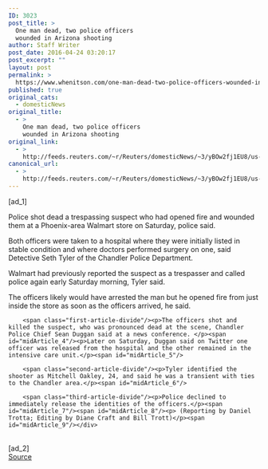 ```yaml
---
ID: 3023
post_title: >
  One man dead, two police officers
  wounded in Arizona shooting
author: Staff Writer
post_date: 2016-04-24 03:20:17
post_excerpt: ""
layout: post
permalink: >
  https://www.whenitson.com/one-man-dead-two-police-officers-wounded-in-arizona-shooting/
published: true
original_cats:
  - domesticNews
original_title:
  - >
    One man dead, two police officers
    wounded in Arizona shooting
original_link:
  - >
    http://feeds.reuters.com/~r/Reuters/domesticNews/~3/yBOw2fj1EU8/us-usa-arizona-shooting-idUSKCN0XK0JX
canonical_url:
  - >
    http://feeds.reuters.com/~r/Reuters/domesticNews/~3/yBOw2fj1EU8/us-usa-arizona-shooting-idUSKCN0XK0JX
---
```

 [ad_1]
<br><div id="articleText">
<span id="midArticle_start"/>

<span class="focusParagraph" readability="4"><p><span class="articleLocatio&lt;/span&gt;n">Police shot dead a trespassing suspect who had opened fire and wounded them at a Phoenix-area Walmart store on Saturday, police said.</span></p></span><span id="midArticle_0"/><p>Both officers were taken to a hospital where they were initially listed in stable condition and where doctors performed surgery on one, said Detective Seth Tyler of the Chandler Police Department.</p><span id="midArticle_1"/><p>Walmart had previously reported the suspect as a trespasser and called police again early Saturday morning, Tyler said. </p><span id="midArticle_2"/><p>The officers likely would have arrested the man but he opened fire from just inside the store as soon as the officers arrived, he said.</p><span id="midArticle_3"/>
        
        <span class="first-article-divide"/><p>The officers shot and killed the suspect, who was pronounced dead at the scene, Chandler Police Chief Sean Duggan said at a news conference. </p><span id="midArticle_4"/><p>Later on Saturday, Duggan said on Twitter one officer was released from the hospital and the other remained in the intensive care unit.</p><span id="midArticle_5"/>
        
        <span class="second-article-divide"/><p>Tyler identified the shooter as Mitchell Oakley, 24, and said he was a transient with ties to the Chandler area.</p><span id="midArticle_6"/>
        
        <span class="third-article-divide"/><p>Police declined to immediately release the identities of the officers.</p><span id="midArticle_7"/><span id="midArticle_8"/><p> (Reporting by Daniel Trotta; Editing by Diane Craft and Bill Trott)</p><span id="midArticle_9"/></div>
<br>[ad_2]
<br><a href="http://feeds.reuters.com/~r/Reuters/domesticNews/~3/yBOw2fj1EU8/us-usa-arizona-shooting-idUSKCN0XK0JX">Source </a>